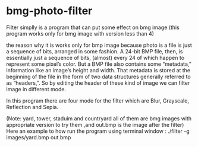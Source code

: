 # bmg-photo-filter
Filter simplly is a program that can put some effect on bmg image (this program works only for bmg image with version less than 4)

the reason why it is works only for bmp image because photo is a file is just a sequence of bits, arranged in some fashion.
A 24-bit BMP file, then, is essentially just a sequence of bits, (almost) every 24 of which happen to represent some pixel’s color.
But a BMP file also contains some “metadata,” information like an image’s height and width.
That metadata is stored at the beginning of the file in the form of two data structures generally referred to as “headers,”.
So by editing the header of these kind of image we can filter image in different mode.

In this program there are four mode for the filter which are Blur, Grayscale, Reflection and Sepia.

(Note: yard, tower, staduim and countryard all of them are bmg images with appropriate version to try them ,and out.bmp is the image after the filter)
Here an example to  how run the program using terminal window : ./filter -g images/yard.bmp out.bmp
